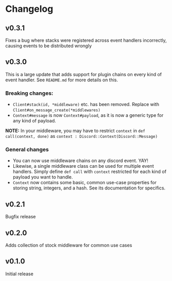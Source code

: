 # Changelog

## v0.3.1

Fixes a bug where stacks were registered across event handlers incorrectly, causing events to be distributed wrongly

## v0.3.0

This is a large update that adds support for plugin chains on every kind of event handler.
See `README.md` for more details on this.

### Breaking changes:

- `Client#stack(id, *middleware)` etc. has been removed. Replace with `Client#on_message_create(*middlewares)`
- `Context#message` is now `Context#payload`, as it is now a generic type for any kind of payload.

**NOTE:** In your middleware, you may have to restrict `context` in `def call(context, done)` as `context : Discord::Context(Discord::Message)`

### General changes

- You can now use middleware chains on any discord event. YAY!
- Likewise, a single middleware class can be used for multiple event handlers. Simply define `def call` with `context` restricted for each kind of payload you want to handle.
- `Context` now contains some basic, common use-case properties for storing string, integers, and a hash. See its documentation for specifics.

## v0.2.1

Bugfix release

## v0.2.0

Adds collection of stock middleware for common use cases

## v0.1.0

Initial release
